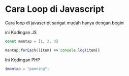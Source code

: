 # Cara Loop di Javascript

Cara loop di javascript sangat mudah hanya dengan begini

ini Kodingan JS

```js
const mantap = [1, 2, 3]

mantap.forEach((item) => console.log(item))
```

Ini Kodingan PHP

```php
$mantap = "pancing";

```
